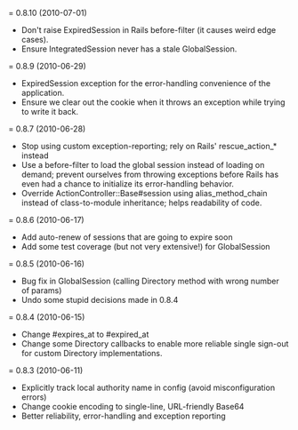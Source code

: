 = 0.8.10 (2010-07-01)

* Don't raise ExpiredSession in Rails before-filter (it causes weird edge cases).
* Ensure IntegratedSession never has a stale GlobalSession.

= 0.8.9 (2010-06-29)

* ExpiredSession exception for the error-handling convenience of the application.
* Ensure we clear out the cookie when it throws an exception while trying to write it back. 

= 0.8.7 (2010-06-28)

* Stop using custom exception-reporting; rely on Rails' rescue_action_* instead
* Use a before-filter to load the global session instead of loading on demand;
  prevent ourselves from throwing exceptions before Rails has even had a chance
  to initialize its error-handling behavior.
* Override ActionController::Base#session using alias_method_chain instead of
  class-to-module inheritance; helps readability of code.

= 0.8.6 (2010-06-17)

* Add auto-renew of sessions that are going to expire soon
* Add some test coverage (but not very extensive!) for GlobalSession

= 0.8.5 (2010-06-16)

* Bug fix in GlobalSession (calling Directory method with wrong number of params)
* Undo some stupid decisions made in 0.8.4

= 0.8.4 (2010-06-15)

* Change #expires_at to #expired_at
* Change some Directory callbacks to enable more reliable single sign-out for
  custom Directory implementations.

= 0.8.3 (2010-06-11)

* Explicitly track local authority name in config (avoid misconfiguration errors)
* Change cookie encoding to single-line, URL-friendly Base64
* Better reliability, error-handling and exception reporting
